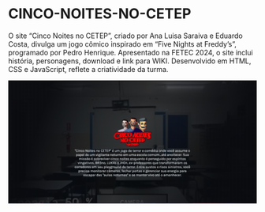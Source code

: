 # CINCO-NOITES-NO-CETEP
O site “Cinco Noites no CETEP”, criado por Ana Luisa Saraiva e Eduardo Costa, divulga um jogo cômico inspirado em “Five Nights at Freddy’s”, programado por Pedro Henrique. Apresentado na FETEC 2024, o site inclui história, personagens, download e link para WIKI. Desenvolvido em HTML, CSS e JavaScript, reflete a criatividade da turma.


![Alt text](preview.png)
